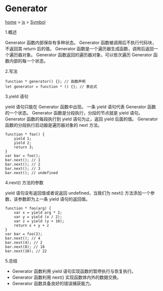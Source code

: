 # Generator

[home](index) > [js](js:index) > [Symbol](js:es6-generator)

1.概述

Generator 函数内部保存有多种状态。
Generator 函数被调用后不执行代码块，不返回其 return 后的值。
Generator 函数是一个遍历器生成函数，调用后返回一个遍历器对象。
Generator 函数返回的遍历器对象，可以依次遍历 Generator 函数内部的每一个状态。

2.写法

    function * generator() {}; // 函数声明
    let generator = function * () {}; // 表达式

3.yield 语句

yield 语句只能在 Generator 函数中出现。
一条 yield 语句代表 Generator 函数的一个状态。
Generator 函数是分段执行，分段的节点就是 yield 语句。
Generator 函数的每段执行到 yield 语句为止，返回 yield 后面的值。
Generator 函数的分段执行启动器是遍历器对象的 next 方法。

    function * foo() {
        yield 1;
        yield 2;
        return 3;
    }
    var bar = foo();
    bar.next(); // 1
    bar.next(); // 2
    bar.next(); // 3
    bar.next(); // undefined

4.next() 方法的参数

yield 语句没有返回值或者说返回 undefined，当我们为 next() 方法添加一个参数，该参数即为上一条 yield 语句的返回值。

    function * foo(arg) {
        var x = yield arg * 2;
        var y = yield (x / 2);
        var z = yield (y + 10);
        return x + y + z
    }
    var bar = foo(2);
    bar.next(); // 4
    bar.next(4); // 2
    bar.next(8); // 18
    bar.next(10); // 22

5.总结

+ Generator 函数利用 yield 语句实现函数的暂停执行与恢复执行。
+ Generator 函数利用 next() 实现函数体内外的数据交换。
+ Generator 函数具备良好的错误捕获能力。
